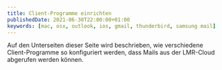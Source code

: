 ```yaml
---
title: Client-Programme einrichten
publishedDate: 2021-06-30T22:00:00+01:00
keywords: [mac, osx, outlook, ios, gmail, thunderbird, samsung mail]
---
```


Auf den Unterseiten dieser Seite wird beschrieben, wie verschiedene Client-Programme so konfiguriert werden, dass Mails aus der LMR-Cloud abgerufen werden können.
